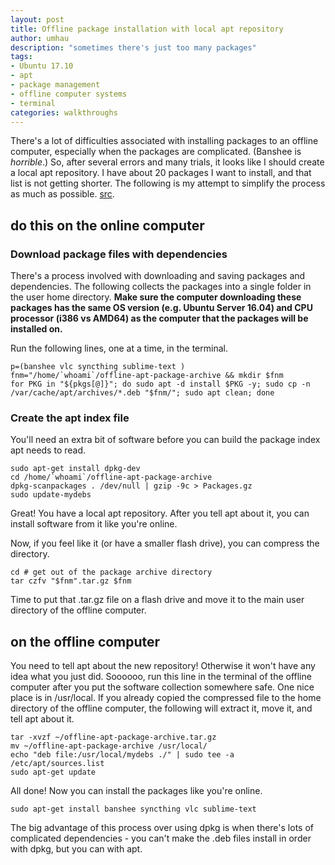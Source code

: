 ```yaml
---
layout: post
title: Offline package installation with local apt repository
author: umhau
description: "sometimes there's just too many packages"
tags: 
- Ubuntu 17.10 
- apt 
- package management
- offline computer systems
- terminal
categories: walkthroughs
---
```


There's a lot of difficulties associated with installing packages to an offline computer, especially when the packages are complicated. (Banshee is _horrible_.)  So, after several errors and many trials, it looks like I should create a local apt repository.  I have about 20 packages I want to install, and that list is not getting shorter.  The following is my attempt to simplify the process as much as possible.  [src](https://askubuntu.com/questions/170348/how-to-create-a-local-apt-repository#176546).

do this on the online computer
------------------------------

### Download package files with dependencies

There's a process involved with downloading and saving packages and dependencies. The following collects the packages into a single folder in the user home directory.  **Make sure the computer downloading these packages has the same OS version (e.g. Ubuntu Server 16.04) and CPU processor (i386 vs AMD64) as the computer that the packages will be installed on.**

Run the following lines, one at a time, in the terminal.

    p=(banshee vlc syncthing sublime-text )
    fnm="/home/`whoami`/offline-apt-package-archive && mkdir $fnm
    for PKG in "${pkgs[@]}"; do sudo apt -d install $PKG -y; sudo cp -n /var/cache/apt/archives/*.deb "$fnm/"; sudo apt clean; done

### Create the apt index file

You'll need an extra bit of software before you can build the package index apt needs to read. 

    sudo apt-get install dpkg-dev
    cd /home/`whoami`/offline-apt-package-archive
    dpkg-scanpackages . /dev/null | gzip -9c > Packages.gz
    sudo update-mydebs

Great! You have a local apt repository.  After you tell apt about it, you can install software from it like you're online.  

Now, if you feel like it (or have a smaller flash drive), you can compress the directory.

    cd # get out of the package archive directory 
    tar czfv "$fnm".tar.gz $fnm

Time to put that .tar.gz file on a flash drive and move it to the main user directory of the offline computer.

on the offline computer
-----------------------

You need to tell apt about the new repository!  Otherwise it won't have any idea what you just did. Soooooo, run this line in the terminal of the offline computer after you put the software collection somewhere safe.  One nice place is in /usr/local.  If you already copied the compressed file to the home directory of the offline computer, the following will extract it, move it, and tell apt about it.

    tar -xvzf ~/offline-apt-package-archive.tar.gz
    mv ~/offline-apt-package-archive /usr/local/
    echo "deb file:/usr/local/mydebs ./" | sudo tee -a /etc/apt/sources.list
    sudo apt-get update

All done!  Now you can install the packages like you're online.  

    sudo apt-get install banshee syncthing vlc sublime-text

The big advantage of this process over using dpkg is when there's lots of complicated dependencies - you can't make the .deb files install in order with dpkg, but you can with apt.
